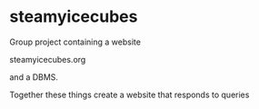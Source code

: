 # steamyicecubes

Group project containing a website

steamyicecubes.org

and a DBMS.

Together these things create a website that responds to queries
